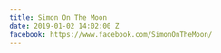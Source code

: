 ```yaml
---
title: Simon On The Moon
date: 2019-01-02 14:02:00 Z
facebook: https://www.facebook.com/SimonOnTheMoon/
---
```


